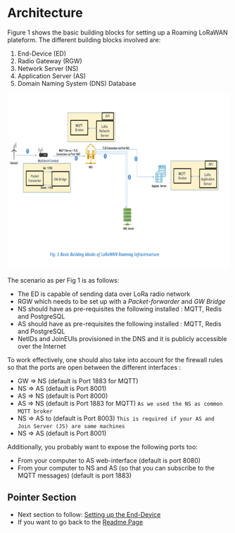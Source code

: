 # Architecture

Figure 1 shows the basic building blocks for setting up a Roaming LoRaWAN plateform. The different building blocks involved are:
1.	End-Device (ED)
2.	Radio Gateway (RGW)
3.	Network Server (NS)
4.	Application Server (AS)
5.	Domain Naming System (DNS) Database 

<p align="center">
  <img width="700" height="400" src="https://github.com/afnic/IoTRoam-Tutorial/blob/master/Images/Fig1.png?raw=true">
</p>

The scenario as per Fig 1 is as follows:
 *  The ED is capable of sending data over LoRa radio network
 *	RGW which needs to be set up with a *Packet-forwarder* and *GW Bridge*
 *	NS should have  as pre-requisites the following installed : MQTT, Redis and PostgreSQL
 *	AS should have  as pre-requisites the following installed : MQTT, Redis and PostgreSQL
 *  NetIDs and JoinEUIs provisioned in the DNS and it is publicly accessible over the Internet

To work effectively, one should also take into account for the firewall rules so that the ports are open between the different interfaces :
 *	GW => NS  (default is Port 1883 for MQTT)
 *	NS => AS (default is Port 8001)
 *	AS => NS (default is Port 8000)
 *  AS => NS (default is Port 1883 for MQTT) ``` As we used the NS as common MQTT broker ```
 *	NS => AS to (default is Port 8003)  ``` This is required if your AS and Join Server (JS) are same machines ```
 *  NS => AS (default is Port 8001)
 
Additionally, you probably want to expose the following ports too:
 *	From your computer to AS web-interface (default is port 8080)
 *	From your computer to NS and AS (so that you can subscribe to the MQTT messages) (default is port 1883)
 
 
## Pointer Section 
 * Next section to follow: [Setting up the End-Device]
 * If you want to go back to the [Readme Page]

[Setting up the End-Device]: https://github.com/afnic/IoTRoam-Tutorial/blob/master/End-Device.md
[Readme Page]: https://github.com/afnic/IoTRoam-Tutorial 
